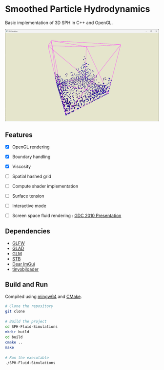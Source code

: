 # Smoothed Particle Hydrodynamics
Basic implementation of 3D SPH in C++ and OpenGL.
<!-- image -->
<p align="center">
  <img src="assets/images/demo.png" width="600">
</p>

## Features
- [x] OpenGL rendering
- [X] Boundary handling
- [x] Viscosity
- [ ] Spatial hashed grid
- [ ] Compute shader implementation
- [ ] Surface tension
- [ ] Interactive mode
- [ ] Screen space fluid rendering : [GDC 2010 Presentation](https://developer.download.nvidia.com/presentations/2010/gdc/Direct3D_Effects.pdf)


## Dependencies
- [GLFW](https://www.glfw.org/)
- [GLAD](https://glad.dav1d.de/)
- [GLM](https://github.com/g-truc/glm)
- [STB](https://github.com/nothings/stb)
- [Dear ImGui](https://github.com/ocornut/imgui)
- [tinyobjloader](https://github.com/tinyobjloader/tinyobjloader)

## Build and Run
Compiled using [mingw64](https://sourceforge.net/projects/mingw-w64/) and [CMake](https://cmake.org/).
```bash
# Clone the repository
git clone

# Build the project
cd SPH-Fluid-Simulations
mkdir build
cd build
cmake ..
make

# Run the executable
./SPH-Fluid-Simulations
```